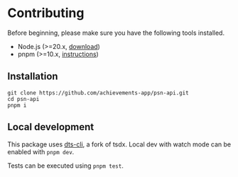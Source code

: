 # Contributing

Before beginning, please make sure you have the following tools installed.

- Node.js (>=20.x, [download](https://nodejs.org/en/download/))
- pnpm (>=10.x, [instructions](https://pnpm.io/installation))

## Installation

```
git clone https://github.com/achievements-app/psn-api.git
cd psn-api
pnpm i
```

## Local development

This package uses [dts-cli](https://github.com/weiran-zsd/dts-cli), a fork of tsdx. Local dev with watch mode can be enabled with `pnpm dev`.

Tests can be executed using `pnpm test`.
